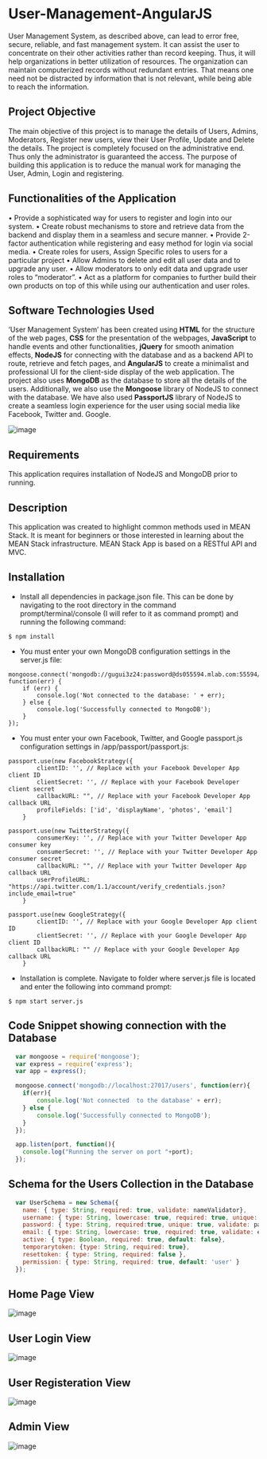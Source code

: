 # User-Management-AngularJS
  User Management System, as described above, can lead to error free, secure, reliable, and fast management system. It can assist the user to concentrate on their other activities rather than record keeping. Thus, it will help organizations in better utilization of resources. The organization can maintain computerized records without redundant entries. That means one need not be distracted by information that is not relevant, while being able to reach the information.
  
## Project Objective
  The main objective of this project is to manage the details of Users, Admins, Moderators, Register new users, view their User Profile, Update and Delete the details. The project is completely focused on the administrative end. Thus only the administrator is guaranteed the access. The purpose of building this application is to reduce the manual work for managing the User, Admin, Login and registering.
  
## Functionalities of the Application
•	Provide a sophisticated way for users to register and login into our system. 
•	Create robust mechanisms to store and retrieve data from the backend and display them in a seamless and secure manner. 
•	Provide 2-factor authentication while registering and easy method for login via social media. 
•	Create roles for users, Assign Specific roles to users for a particular project
•	Allow Admins to delete and edit all user data and to upgrade any user. 
•	Allow moderators to only edit data and upgrade user roles to “moderator”.
•	Act as a platform for companies to further build their own products on top of this while using our authentication and user roles. 

## Software Technologies Used
  ‘User Management System’ has been created using **HTML** for the structure of the web pages, **CSS** for the presentation of the webpages, **JavaScript** to handle events and other functionalities, **jQuery** for smooth animation effects, **NodeJS** for connecting with the database and as a backend API to route, retrieve and fetch pages, and **AngularJS** to create a minimalist and professional UI for the client-side display of the web application. 
	The project also uses **MongoDB** as the database to store all the details of the users. Additionally, we also use the **Mongoose** library of NodeJS to connect with the database. We have also used **PassportJS** library of NodeJS to create a seamless login experience for the user using social media like Facebook, Twitter and. Google. 
  
![image](https://user-images.githubusercontent.com/61402801/132120219-69e7b444-c597-4315-adc9-cc6857802209.png)

## Requirements

This application requires installation of NodeJS and MongoDB prior to running.

## Description

This application was created to highlight common methods used in MEAN Stack. It is meant for beginners or those interested in learning about the MEAN Stack infrastructure. MEAN Stack App is based on a RESTful API and MVC. 

## Installation

- Install all dependencies in package.json file. This can be done by navigating to the root directory in the command prompt/terminal/console (I will refer to it as command prompt) and running the following command:

```
$ npm install
```

- You must enter your own MongoDB configuration settings in the server.js file:

```
mongoose.connect('mongodb://gugui3z24:password@ds055594.mlab.com:55594/diselfuel29', function(err) {
    if (err) {
        console.log('Not connected to the database: ' + err);
    } else {
        console.log('Successfully connected to MongoDB');
    }
});
```
- You must enter your own Facebook, Twitter, and Google passport.js configuration settings in /app/passport/passport.js:

``` 
passport.use(new FacebookStrategy({
        clientID: '', // Replace with your Facebook Developer App client ID
        clientSecret: '', // Replace with your Facebook Developer client secret
        callbackURL: "", // Replace with your Facebook Developer App callback URL
        profileFields: ['id', 'displayName', 'photos', 'email']
    }
```

```
passport.use(new TwitterStrategy({
        consumerKey: '', // Replace with your Twitter Developer App consumer key
        consumerSecret: '', // Replace with your Twitter Developer App consumer secret
        callbackURL: "", // Replace with your Twitter Developer App callback URL
        userProfileURL: "https://api.twitter.com/1.1/account/verify_credentials.json?include_email=true"
    }
```

```
passport.use(new GoogleStrategy({
        clientID: '', // Replace with your Google Developer App client ID
        clientSecret: '', // Replace with your Google Developer App client ID
        callbackURL: "" // Replace with your Google Developer App callback URL
    }
```

- Installation is complete. Navigate to folder where server.js file is located and enter the following into command prompt:

```
$ npm start server.js
```

## Code Snippet showing connection with the Database

```js
  var mongoose = require('mongoose');
  var express = require('express');
  var app = express();

  mongoose.connect('mongodb://localhost:27017/users', function(err){
    if(err){
        console.log('Not connected  to the database' + err);
    } else {
        console.log('Successfully connected to MongoDB');
    }
  });

  app.listen(port, function(){
    console.log("Running the server on port "+port);
  });
```
 
## Schema for the Users Collection in the Database

```js
  var UserSchema = new Schema({
    name: { type: String, required: true, validate: nameValidator},
    username: { type: String, lowercase: true, required: true, unique: true, validate: usernameValidator}, 
    password: { type: String, required:true, unique: true, validate: passwordValidator, select: false }, 
    email: { type: String, lowercase: true, required: true, validate: emailValidator },
    active: { type: Boolean, required: true, default: false},
    temporarytoken: {type: String, required: true},
    resettoken: { type: String, required: false },
    permission: { type: String, required: true, default: 'user' }
  });
``` 


## Home Page View

![image](https://user-images.githubusercontent.com/61402801/132120169-86432500-35cb-489d-b09f-3aae259ba5f4.png)

## User Login View

![image](https://user-images.githubusercontent.com/61402801/132120195-0a4d6d8b-ff31-4b71-b3a1-b111d36605b4.png)

## User Registeration View

![image](https://user-images.githubusercontent.com/61402801/132120206-dd3d4ed1-e1c9-485d-b8fe-67b6f1d06871.png)

## Admin View

![image](https://user-images.githubusercontent.com/61402801/132120179-5fe83ae8-372b-47e3-8f27-76d2dc39c28e.png)







